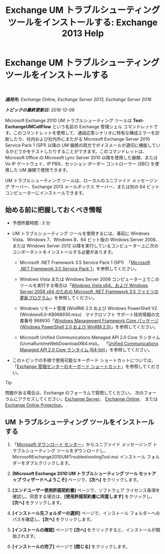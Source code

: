 ﻿---
title: 'Exchange UM トラブルシューティング ツールをインストールする: Exchange 2013 Help'
TOCTitle: Exchange UM トラブルシューティング ツールをインストールする
ms:assetid: 84223af0-a717-49ee-add6-86313bb30d17
ms:mtpsurl: https://technet.microsoft.com/ja-jp/library/Ff844714(v=EXCHG.150)
ms:contentKeyID: 56270073
ms.date: 04/24/2018
mtps_version: v=EXCHG.150
ms.translationtype: HT
---

# Exchange UM トラブルシューティング ツールをインストールする

 

_**適用先:** Exchange Online, Exchange Server 2013, Exchange Server 2016_

_**トピックの最終更新日:** 2016-12-09_

Microsoft Exchange 2010 UM トラブルシューティング ツールは **Test-ExchangeUMCallFlow** という名前の Exchange 管理シェル コマンドレットです。このコマンドレットを使用して、通話応答シナリオに特有な構成エラーを診断したり、社内および社内外にまたがる Microsoft Exchange Server 2010 Service Pack 1 (SP1) 以降の UM 展開の両方でボイスメールが適切に機能しているかどうかをテストしたりすることができます。このコマンドレットは、Microsoft Office の Microsoft Lync Server 2010 以降を使用した展開、または Vo IP ゲートウェイ、IP PBX、セッション ボーダー コントローラー (SBC) を使用した UM 展開で使用できます。

UM トラブルシューティング ツールは、ローカルのユニファイド メッセージング サーバー、Exchange 2013 メールボックス サーバー、または別の 64 ビット コンピューターにインストールできます。

## 始める前に把握しておくべき情報

  - 予想所要時間 : 3 分

  - UM トラブルシューティング ツールを使用するには、事前に Windows Vista、Windows 7、Windows 8、64 ビット版の Windows Server 2008、または Windows Server 2012 以降を実行しているコンピューター上に次のコンポーネントをインストールする必要があります。
    
      - Microsoft .NET Framework 3.5 Service Pack 1 (SP1)  「[Microsoft .NET Framework 3.5 Service Pack 1](https://go.microsoft.com/fwlink/p/?linkid=152380)」を参照してください。
    
      - Windows Vista または Windows Server 2008 コンピューター上でこのツールを実行する場合は「[Windows Vista x64、および Windows Server 2008 x64 のための Microsoft .NET Framework 3.5 ファミリの更新プログラム](https://go.microsoft.com/fwlink/p/?linkid=178998)」を参照してください。
    
      - Windows リモート管理 (WinRM) 2.0 および Windows PowerShell V2 (Windows6.0-KB968930.msu)   マイクロソフト サポート技術情報の文書番号 968930「[Windows Management Framework Core パッケージ (Windows PowerShell 2.0 および WinRM 2.0)](http://go.microsoft.com/fwlink/p/?linkid=3052&kbid=968930)」を参照してください。
    
      - Microsoft Unified Communications Managed API 2.0 Core ランタイム (UcmaRuntimeWebDownloadX64.msi)。  「[Unified Communications Managed API 2.0 Core ランタイム (64-bit)](https://go.microsoft.com/fwlink/p/?linkid=198175)」を参照してください。

  - このトピックの手順で使用可能なキーボード ショートカットについては、「[Exchange 管理センターのキーボード ショートカット](keyboard-shortcuts-in-the-exchange-admin-center-exchange-online-protection-help.md)」を参照してください。


> [!TIP]
> 問題がある場合は、Exchange のフォーラムで質問してください。 次のフォーラムにアクセスしてください。<A href="https://go.microsoft.com/fwlink/p/?linkid=60612">Exchange Server</A>、 <A href="https://go.microsoft.com/fwlink/p/?linkid=267542">Exchange Online</A>、 または <A href="https://go.microsoft.com/fwlink/p/?linkid=285351">Exchange Online Protection</A>。.



## UM トラブルシューティング ツールをインストールする

1.  「[Microsoft ダウンロード センター](https://go.microsoft.com/fwlink/p/?linkid=182625)」からユニファイド メッセージング トラブルシューティング ツールをダウンロードし、MicrosoftExchange2010UMTroubleshootingTool.msi インストール フォルダーをダブルクリックします。

2.  **\[Microsoft Exchange 2010 UM トラブルシューティング ツール セットアップ ウィザードへようこそ\]** ページで、**\[次へ\]** をクリックします。

3.  **\[エンドユーザー使用許諾契約書\]** ページで、ソフトウェア ライセンス条項を確認し、同意する場合は、**\[使用許諾契約書に同意します\]** をクリックし、**\[次へ\]** をクリックします。

4.  **\[インストール先フォルダーの選択\]** ページで、インストール フォルダーへのパスを確認し、**\[次へ\]** をクリックします。

5.  **\[インストールの確認\]** ページで **\[次へ\]** をクリックすると、インストールが開始されます。

6.  **\[インストールの完了\]** ページで **\[閉じる\]** をクリックします。

